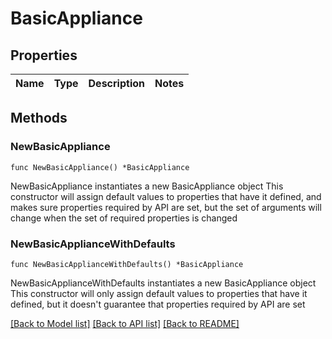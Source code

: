 # BasicAppliance

## Properties

Name | Type | Description | Notes
------------ | ------------- | ------------- | -------------

## Methods

### NewBasicAppliance

`func NewBasicAppliance() *BasicAppliance`

NewBasicAppliance instantiates a new BasicAppliance object
This constructor will assign default values to properties that have it defined,
and makes sure properties required by API are set, but the set of arguments
will change when the set of required properties is changed

### NewBasicApplianceWithDefaults

`func NewBasicApplianceWithDefaults() *BasicAppliance`

NewBasicApplianceWithDefaults instantiates a new BasicAppliance object
This constructor will only assign default values to properties that have it defined,
but it doesn't guarantee that properties required by API are set


[[Back to Model list]](../README.md#documentation-for-models) [[Back to API list]](../README.md#documentation-for-api-endpoints) [[Back to README]](../README.md)


